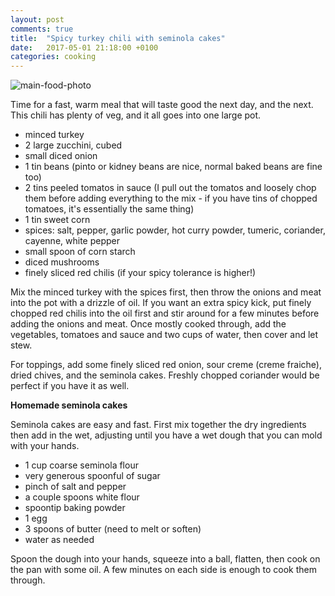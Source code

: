 ```yaml
---
layout: post
comments: true
title:  "Spicy turkey chili with seminola cakes"
date:   2017-05-01 21:18:00 +0100
categories: cooking
---
```


![main-food-photo]({{site.baseurl}}/assets/post-images/c2017-05-01-a.jpg "Turkey chili")

<!--excerpt-->

Time for a fast, warm meal that will taste good the next day, and the next. This chili has plenty of veg, and it all goes into one large pot. 

* minced turkey
* 2 large zucchini, cubed
* small diced onion
* 1 tin beans (pinto or kidney beans are nice, normal baked beans are fine too)
* 2 tins peeled tomatos in sauce (I pull out the tomatos and loosely chop them before adding everything to the mix - if you have tins of chopped tomatoes, it's essentially the same thing)
* 1 tin sweet corn
* spices: salt, pepper, garlic powder, hot curry powder, tumeric, coriander, cayenne, white pepper
* small spoon of corn starch
* diced mushrooms
* finely sliced red chilis (if your spicy tolerance is higher!)

Mix the minced turkey with the spices first, then throw the onions and meat into the pot with a drizzle of oil. If you want an extra spicy kick, put finely chopped red chilis into the oil first and stir around for a few minutes before adding the onions and meat. Once mostly cooked through, add the vegetables, tomatoes and sauce and two cups of water, then cover and let stew.

For toppings, add some finely sliced red onion, sour creme (creme fraiche), dried chives, and the seminola cakes. Freshly chopped coriander would be perfect if you have it as well.

**Homemade seminola cakes**

Seminola cakes are easy and fast. First mix together the dry ingredients then add in the wet, adjusting until you have a wet dough that you can mold with your hands.

* 1 cup coarse seminola flour
* very generous spoonful of sugar
* pinch of salt and pepper
* a couple spoons white flour
* spoontip baking powder
* 1 egg
* 3 spoons of butter (need to melt or soften)
* water as needed

Spoon the dough into your hands, squeeze into a ball, flatten, then cook on the pan with some oil. A few minutes on each side is enough to cook them through.



